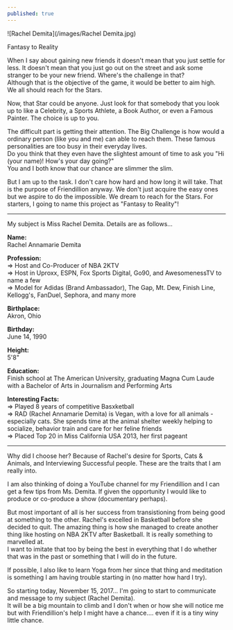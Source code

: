 ```yaml
---
published: true
---
```

![Rachel Demita](/images/Rachel Demita.jpg)

Fantasy to Reality

When I say about gaining new friends it doesn't mean that you just settle for less. It doesn't mean that you just go out on the street and ask some stranger to be your new friend. Where's the challenge in that?   
Although that is the objective of the game, it would be better to aim high. We all should reach for the Stars.

Now, that Star could be anyone. Just look for that somebody that you look up to like a Celebrity, a Sports Athlete, a Book Author, or even a Famous Painter. The choice is up to you.

The difficult part is getting their attention. The Big Challenge is how would a ordinary person (like you and me) can able to reach them. These famous personalities are too busy in their everyday lives.   
Do you think that they even have the slightest amount of time to ask you "Hi (your name)! How's your day going?"   
You and I both know that our chance are slimmer the slim.

But I am up to the task. I don't care how hard and how long it will take. That is the purpose of Friendillion anyway. We don't just acquire the easy ones but we aspire to do the impossible. We dream to reach for the Stars. 
For starters, I going to name this project as "Fantasy to Reality"! 

-----------------------------------------------------------

My subject is Miss Rachel Demita. Details are as follows...

**Name:**   
Rachel Annamarie Demita

**Profession:**   
=> Host and Co-Producer of NBA 2KTV   
=> Host in Uproxx, ESPN, Fox Sports Digital, Go90, and AwesomenessTV to name a few    
=> Model for Adidas (Brand Ambassador), The Gap, Mt. Dew, Finish Line, Kellogg's, FanDuel, Sephora, and many more

**Birthplace:**   
Akron, Ohio

**Birthday:**   
June 14, 1990

**Height:**   
5'8"

**Education:**   
Finish school at The American University, graduating Magna Cum Laude with a Bachelor of Arts in Journalism and Performing Arts

**Interesting Facts:**   
=> Played 8 years of competitive Basxketball   
=> RAD (Rachel Annamarie Demita) is Vegan, with a love for all animals - especially cats. She spends time at the animal shelter weekly helping to socialize, behavior train and care for her feline friends   
=> Placed Top 20 in Miss California USA 2013, her first pageant   

-----------------------------------------------------------   

Why did I choose her? Because of Rachel's desire for Sports, Cats & Animals, and Interviewing Successful people. These are the traits that I am really into.  

I am also thinking of doing a YouTube channel for my Friendillion and I can get a few tips from Ms. Demita. If given the opportunity I would like to produce or co-produce a show (documentary perhaps).

But most important of all is her success from transistioning from being good at something to the other. Rachel's excelled in Basketball before she decided to quit. The amazing thing is how she managed to create another thing like hosting on NBA 2KTV after Basketball. It is really something to marvelled at.   
I want to imitate that too by being the best in everything that I do whether that was in the past or something that I will do in the future.

If possible, I also like to learn Yoga from her since that thing and meditation is something I am having trouble starting in (no matter how hard I try).

So starting today, November 15, 2017... I'm going to start to communicate and message to my subject (Rachel Demita).   
It will be a big mountain to climb and I don't when or how she will notice me but with Friendillion's help I might have a chance.... even if it is a tiny winy little chance. 